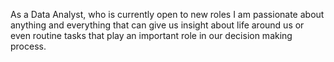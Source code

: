 As a Data Analyst, who is currently open to new roles I am passionate about anything and everything that can give us insight about life around us or even routine tasks that play an important role in our decision making process. 
